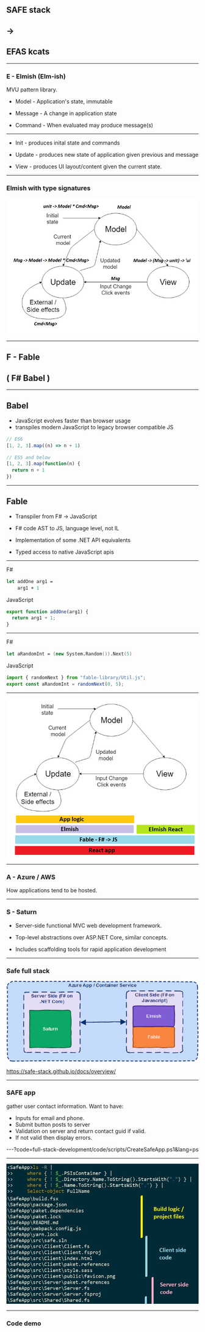 
## SAFE stack 
## ->
## EFAS kcats

---

### E - Elmish (Elm-ish)
  
MVU pattern library.

- Model - Application's state, immutable

- Message - A change in application state

- Command - When evaluated may produce message(s)

---

- Init - produces inital state and commands

- Update - produces new state of application given previous and message

- View - produces UI layout/content given the current state.

---

### Elmish with type signatures

![MVU](full-stack-development/assets/img/mvuTypes.png)

---

## F - Fable

## ( F# Babel )

---

## Babel

- JavaScript evolves faster than browser usage
- transpiles modern JavaScript to legacy browser compatible JS

```javascript
// ES6
[1, 2, 3].map((n) => n + 1)
```

```javascript
// ES5 and below
[1, 2, 3].map(function(n) {
  return n + 1
})
```

---

## Fable

- Transpiler from F# -> JavaScript

- F# code AST to JS, language level, not IL

- Implementation of some .NET API equivalents

- Typed access to native JavaScript apis

---

F#

```fsharp
let addOne arg1 = 
    arg1 + 1
```

JavaScript

```javascript
export function addOne(arg1) {
  return arg1 + 1;
}
```

---

F#

```fsharp
let aRandomInt = (new System.Random()).Next(5)
```

JavaScript

```javascript
import { randomNext } from "fable-library/Util.js";
export const aRandomInt = randomNext(0, 5);
```

---

![FableElmish](full-stack-development/assets/img/mvuFable.png)

---

### A - Azure / AWS 

How applications tend to be hosted.

---

### S - Saturn

- Server-side functional MVC web development framework.

- Top-level abstractions over ASP.NET Core, similar concepts. 

- Includes scaffolding tools for rapid application development

---

### Safe full stack

![FullStack](full-stack-development/assets/img/safeFullStack.png)

https://safe-stack.github.io/docs/overview/

---

### SAFE app

gather user contact information. Want to have:

- Inputs for email and phone.
- Submit button posts to server
- Validation on server and return contact guid if valid.
- If not valid then display errors.


---?code=full-stack-development/code/scripts/CreateSafeApp.ps1&lang=ps

---

![Files](full-stack-development/assets/img/SafeNewFilesAnnotated.jpg)

---

### Code demo